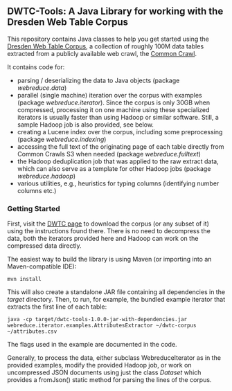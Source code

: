 ## DWTC-Tools: A Java Library for working with the Dresden Web Table Corpus

This repository contains Java classes to help you get started using the [Dresden Web Table Corpus](http://wwwdb.inf.tu-dresden.de/misc/dwtc), a collection of roughly 100M data tables extracted from a publicly available web crawl, the [Common Crawl](http://commoncrawl.org).

It contains code for:

- parsing / deserializing the data to Java objects (package *webreduce.data*)
- parallel (single machine) iteration over the corpus with examples (package *webreduce.iterator*). Since the corpus is only 30GB when compressed, processing it on one machine using these specialized iterators is usually faster than using Hadoop or similar software. Still, a sample Hadoop job is also provided, see below.
- creating a Lucene index over the corpus, including some preprocessing (package *webreduce.indexing*)
- accessing the full text of the originating page of each table directly from Common Crawls S3 when needed (package *webreduce.fulltext*)
- the Hadoop deduplication job that was applied to the raw extract data, which can also serve as a template for other Hadoop jobs (package *webreduce.hadoop*)
- various utilities, e.g., heuristics for typing columns (identifying number columns etc.)

### Getting Started
First, visit the [DWTC page](https://wwwdb.inf.tu-dresden.de/edyra/dwtc) to download the corpus (or any subset of it) using the instructions found there. There is no need to decompress the data, both the iterators provided here and Hadoop can work on the compressed data directly.

The easiest way to build the library is using Maven (or importing into an Maven-compatible IDE):

    mvn install

This will also create a standalone JAR file containing all dependencies in the *target* directory. Then, to run, for example, the bundled example iterator that extracts the first line of each table:

    java -cp target/dwtc-tools-1.0.0-jar-with-dependencies.jar webreduce.iterator.examples.AttributesExtractor ~/dwtc-corpus ~/attributes.csv

The flags used in the example are documented in the code.

Generally, to process the data, either subclass WebreduceIterator as in the provided examples, modify the provided Hadoop job, or work on uncompressed JSON documents using just the class *Dataset* which provides a fromJson() static method for parsing the lines of the corpus.
